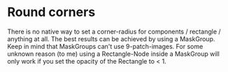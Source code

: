 # Round corners
There is no native way to set a corner-radius for components / rectangle / anything at all.
The best results can be achieved by using a MaskGroup. Keep in mind that MaskGroups can't use 9-patch-images.
For some unknown reason (to me) using a Rectangle-Node inside a MaskGroup will only work if you set the opacity of the Rectangle to < 1.